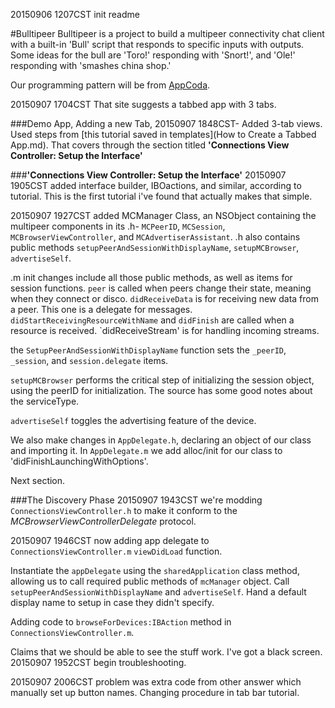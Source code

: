 20150906 1207CST init readme

#Bulltipeer
Bulltipeer is a project to build a multipeer connectivity chat client with a built-in 'Bull' script that responds to specific inputs with outputs. Some ideas for the bull are 'Toro!' responding with 'Snort!', and 'Ole!' responding with 'smashes china shop.'


Our programming pattern will be from [AppCoda](http://www.appcoda.com/intro-multipeer-connectivity-framework-ios-programming/).

20150907 1704CST
That site suggests a tabbed app with 3 tabs. 


###Demo App, Adding a new Tab, 
20150907 1848CST- 
Added 3-tab views. Used steps from [this tutorial saved in templates](How to Create a Tabbed App.md). That covers through the section titled __'Connections View Controller: Setup the Interface'__

###__'Connections View Controller: Setup the Interface'__
20150907 1905CST
added interface builder, IBOactions, and similar, according to tutorial. This is the first tutorial i've found that actually makes that simple.

20150907 1927CST
added MCManager Class, an NSObject containing the multipeer components in its .h- `MCPeerID`, `MCSession`, `MCBrowserViewController`, and `MCAdvertiserAssistant`. 
.h also contains public methods `setupPeerAndSessionWithDisplayName`, `setupMCBrowser`, `advertiseSelf`.

.m init changes include all those public methods, as well as items for session functions.
`peer` is called when peers change their state, meaning when they connect or disco. 
`didReceiveData` is for receiving new data from a peer. This one is a delegate for messages.
`didStartReceivingResourceWithName` and `didFinish` are called when a resource is received.
`didReceiveStream' is for handling incoming streams.

the `SetupPeerAndSessionWithDisplayName` function sets the `_peerID`, `_session`, and `session.delegate` items.

`setupMCBrowser` performs the critical step of initializing the session object, using the peerID for initialization. The source has some good notes about the serviceType.

`advertiseSelf` toggles the advertising feature of the device.


We also make changes in `AppDelegate.h`, declaring an object of our class and importing it. In `AppDelegate.m` we add alloc/init for our class to 'didFinishLaunchingWithOptions'.

Next section.

###The Discovery Phase
20150907 1943CST
we're modding `ConnectionsViewController.h` to make it conform to the *MCBrowserViewControllerDelegate* protocol. 

20150907 1946CST
now adding app delegate to `ConnectionsViewController.m` `viewDidLoad` function.

Instantiate the `appDelegate` using the `sharedApplication` class method, allowing us to call required public methods of `mcManager` object. Call `setupPeerAndSessionWithDisplayName` and `advertiseSelf`. Hand a default display name to setup in case they didn't specify.

Adding code to `browseForDevices:IBAction` method in `ConnectionsViewController.m`. 

Claims that we should be able to see the stuff work. I've got a black screen. 20150907 1952CST begin troubleshooting.

20150907 2006CST problem was extra code from other answer which manually set up button names. Changing procedure in tab bar tutorial.



